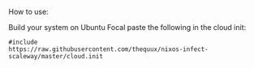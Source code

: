 How to use:

Build your system on Ubuntu Focal
paste the following in the cloud init:

```
#include
https://raw.githubusercontent.com/thequux/nixos-infect-scaleway/master/cloud.init
```
